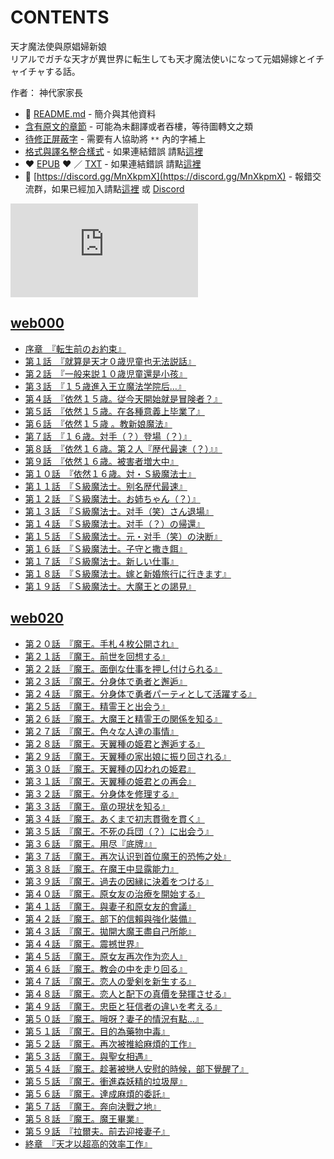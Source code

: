 # CONTENTS

天才魔法使與原娼婦新娘  
リアルでガチな天才が異世界に転生しても天才魔法使いになって元娼婦嫁とイチャイチャする話。  

作者： 神代家家長  



- :closed_book: [README.md](README.md) - 簡介與其他資料
- [含有原文的章節](ja.md) - 可能為未翻譯或者吞樓，等待圖轉文之類
- [待修正屏蔽字](%E5%BE%85%E4%BF%AE%E6%AD%A3%E5%B1%8F%E8%94%BD%E5%AD%97.md) - 需要有人協助將 `**` 內的字補上
- [格式與譯名整合樣式](https://github.com/bluelovers/node-novel/blob/master/lib/locales/%E5%A4%A9%E6%89%8D%E9%AD%94%E6%B3%95%E4%BD%BF%E8%88%87%E5%8E%9F%E5%A8%BC%E5%A9%A6%E6%96%B0%E5%A8%98.ts) - 如果連結錯誤 請點[這裡](https://github.com/bluelovers/node-novel/blob/master/lib/locales/)
-  :heart: [EPUB](https://gitlab.com/demonovel/epub-txt/blob/master/user_out/%E5%A4%A9%E6%89%8D%E9%AD%94%E6%B3%95%E4%BD%BF%E8%88%87%E5%8E%9F%E5%A8%BC%E5%A9%A6%E6%96%B0%E5%A8%98.epub) :heart:  ／ [TXT](https://gitlab.com/demonovel/epub-txt/blob/master/user_out/out/%E5%A4%A9%E6%89%8D%E9%AD%94%E6%B3%95%E4%BD%BF%E8%88%87%E5%8E%9F%E5%A8%BC%E5%A9%A6%E6%96%B0%E5%A8%98.out.txt) - 如果連結錯誤 請點[這裡](https://gitlab.com/demonovel/epub-txt/blob/master/user_out/user_out)
- :mega: [https://discord.gg/MnXkpmX](https://discord.gg/MnXkpmX) - 報錯交流群，如果已經加入請點[這裡](https://discordapp.com/channels/467794087769014273/467794088285175809) 或 [Discord](https://discordapp.com/channels/@me)


![導航目錄](https://chart.apis.google.com/chart?cht=qr&chs=150x150&chl=https://gitlab.com/novel-group/txt-source/blob/master/user_out/天才魔法使與原娼婦新娘/導航目錄.md "導航目錄")




## [web000](web000)

- [序章　『転生前のお約束』](web000/%E5%BA%8F%E7%AB%A0%E3%80%80%E3%80%8E%E8%BB%A2%E7%94%9F%E5%89%8D%E3%81%AE%E3%81%8A%E7%B4%84%E6%9D%9F%E3%80%8F.txt)
- [第１話　『就算是天才０歳児童也无法説話』](web000/%E7%AC%AC%EF%BC%91%E8%A9%B1%E3%80%80%E3%80%8E%E5%B0%B1%E7%AE%97%E6%98%AF%E5%A4%A9%E6%89%8D%EF%BC%90%E6%AD%B3%E5%85%90%E7%AB%A5%E4%B9%9F%E6%97%A0%E6%B3%95%E8%AA%AC%E8%A9%B1%E3%80%8F.txt)
- [第２話　『一般来説１０歳児童還是小孩』](web000/%E7%AC%AC%EF%BC%92%E8%A9%B1%E3%80%80%E3%80%8E%E4%B8%80%E8%88%AC%E6%9D%A5%E8%AA%AC%EF%BC%91%EF%BC%90%E6%AD%B3%E5%85%90%E7%AB%A5%E9%82%84%E6%98%AF%E5%B0%8F%E5%AD%A9%E3%80%8F.txt)
- [第３話　『１５歳進入王立魔法学院后…』](web000/%E7%AC%AC%EF%BC%93%E8%A9%B1%E3%80%80%E3%80%8E%EF%BC%91%EF%BC%95%E6%AD%B3%E9%80%B2%E5%85%A5%E7%8E%8B%E7%AB%8B%E9%AD%94%E6%B3%95%E5%AD%A6%E9%99%A2%E5%90%8E%E2%80%A6%E3%80%8F.txt)
- [第４話　『依然１５歳。従今天開始就是冒険者？』](web000/%E7%AC%AC%EF%BC%94%E8%A9%B1%E3%80%80%E3%80%8E%E4%BE%9D%E7%84%B6%EF%BC%91%EF%BC%95%E6%AD%B3%E3%80%82%E5%BE%93%E4%BB%8A%E5%A4%A9%E9%96%8B%E5%A7%8B%E5%B0%B1%E6%98%AF%E5%86%92%E9%99%BA%E8%80%85%EF%BC%9F%E3%80%8F.txt)
- [第５話　『依然１５歳。在各種意義上毕業了』](web000/%E7%AC%AC%EF%BC%95%E8%A9%B1%E3%80%80%E3%80%8E%E4%BE%9D%E7%84%B6%EF%BC%91%EF%BC%95%E6%AD%B3%E3%80%82%E5%9C%A8%E5%90%84%E7%A8%AE%E6%84%8F%E7%BE%A9%E4%B8%8A%E6%AF%95%E6%A5%AD%E4%BA%86%E3%80%8F.txt)
- [第６話　『依然１５歳 。教新娘魔法』](web000/%E7%AC%AC%EF%BC%96%E8%A9%B1%E3%80%80%E3%80%8E%E4%BE%9D%E7%84%B6%EF%BC%91%EF%BC%95%E6%AD%B3%20%E3%80%82%E6%95%99%E6%96%B0%E5%A8%98%E9%AD%94%E6%B3%95%E3%80%8F.txt)
- [第７話　『１６歳。対手（？）登場（？）』](web000/%E7%AC%AC%EF%BC%97%E8%A9%B1%E3%80%80%E3%80%8E%EF%BC%91%EF%BC%96%E6%AD%B3%E3%80%82%E5%AF%BE%E6%89%8B%EF%BC%88%EF%BC%9F%EF%BC%89%E7%99%BB%E5%A0%B4%EF%BC%88%EF%BC%9F%EF%BC%89%E3%80%8F.txt)
- [第８話　『依然１６歳。第２人『歴代最速（？）』』](web000/%E7%AC%AC%EF%BC%98%E8%A9%B1%E3%80%80%E3%80%8E%E4%BE%9D%E7%84%B6%EF%BC%91%EF%BC%96%E6%AD%B3%E3%80%82%E7%AC%AC%EF%BC%92%E4%BA%BA%E3%80%8E%E6%AD%B4%E4%BB%A3%E6%9C%80%E9%80%9F%EF%BC%88%EF%BC%9F%EF%BC%89%E3%80%8F%E3%80%8F.txt)
- [第９話　『依然１６歳。被害者増大中』](web000/%E7%AC%AC%EF%BC%99%E8%A9%B1%E3%80%80%E3%80%8E%E4%BE%9D%E7%84%B6%EF%BC%91%EF%BC%96%E6%AD%B3%E3%80%82%E8%A2%AB%E5%AE%B3%E8%80%85%E5%A2%97%E5%A4%A7%E4%B8%AD%E3%80%8F.txt)
- [第１０話　『依然１６歳。対・Ｓ級魔法士』](web000/%E7%AC%AC%EF%BC%91%EF%BC%90%E8%A9%B1%E3%80%80%E3%80%8E%E4%BE%9D%E7%84%B6%EF%BC%91%EF%BC%96%E6%AD%B3%E3%80%82%E5%AF%BE%E3%83%BB%EF%BC%B3%E7%B4%9A%E9%AD%94%E6%B3%95%E5%A3%AB%E3%80%8F.txt)
- [第１１話　『Ｓ級魔法士。别名歴代最速』](web000/%E7%AC%AC%EF%BC%91%EF%BC%91%E8%A9%B1%E3%80%80%E3%80%8E%EF%BC%B3%E7%B4%9A%E9%AD%94%E6%B3%95%E5%A3%AB%E3%80%82%E5%88%AB%E5%90%8D%E6%AD%B4%E4%BB%A3%E6%9C%80%E9%80%9F%E3%80%8F.txt)
- [第１２話　『Ｓ級魔法士。お姉ちゃん（？）』](web000/%E7%AC%AC%EF%BC%91%EF%BC%92%E8%A9%B1%E3%80%80%E3%80%8E%EF%BC%B3%E7%B4%9A%E9%AD%94%E6%B3%95%E5%A3%AB%E3%80%82%E3%81%8A%E5%A7%89%E3%81%A1%E3%82%83%E3%82%93%EF%BC%88%EF%BC%9F%EF%BC%89%E3%80%8F.txt)
- [第１３話　『Ｓ級魔法士。对手（笑）さん退場』](web000/%E7%AC%AC%EF%BC%91%EF%BC%93%E8%A9%B1%E3%80%80%E3%80%8E%EF%BC%B3%E7%B4%9A%E9%AD%94%E6%B3%95%E5%A3%AB%E3%80%82%E5%AF%B9%E6%89%8B%EF%BC%88%E7%AC%91%EF%BC%89%E3%81%95%E3%82%93%E9%80%80%E5%A0%B4%E3%80%8F.txt)
- [第１４話　『Ｓ級魔法士。对手（？）の帰還』](web000/%E7%AC%AC%EF%BC%91%EF%BC%94%E8%A9%B1%E3%80%80%E3%80%8E%EF%BC%B3%E7%B4%9A%E9%AD%94%E6%B3%95%E5%A3%AB%E3%80%82%E5%AF%B9%E6%89%8B%EF%BC%88%EF%BC%9F%EF%BC%89%E3%81%AE%E5%B8%B0%E9%82%84%E3%80%8F.txt)
- [第１５話　『Ｓ級魔法士。元・对手（笑）の決断』](web000/%E7%AC%AC%EF%BC%91%EF%BC%95%E8%A9%B1%E3%80%80%E3%80%8E%EF%BC%B3%E7%B4%9A%E9%AD%94%E6%B3%95%E5%A3%AB%E3%80%82%E5%85%83%E3%83%BB%E5%AF%B9%E6%89%8B%EF%BC%88%E7%AC%91%EF%BC%89%E3%81%AE%E6%B1%BA%E6%96%AD%E3%80%8F.txt)
- [第１６話　『Ｓ級魔法士。子守と撒き餌』](web000/%E7%AC%AC%EF%BC%91%EF%BC%96%E8%A9%B1%E3%80%80%E3%80%8E%EF%BC%B3%E7%B4%9A%E9%AD%94%E6%B3%95%E5%A3%AB%E3%80%82%E5%AD%90%E5%AE%88%E3%81%A8%E6%92%92%E3%81%8D%E9%A4%8C%E3%80%8F.txt)
- [第１７話　『Ｓ級魔法士。新しい仕事』](web000/%E7%AC%AC%EF%BC%91%EF%BC%97%E8%A9%B1%E3%80%80%E3%80%8E%EF%BC%B3%E7%B4%9A%E9%AD%94%E6%B3%95%E5%A3%AB%E3%80%82%E6%96%B0%E3%81%97%E3%81%84%E4%BB%95%E4%BA%8B%E3%80%8F.txt)
- [第１８話　『Ｓ級魔法士。嫁と新婚旅行に行きます』](web000/%E7%AC%AC%EF%BC%91%EF%BC%98%E8%A9%B1%E3%80%80%E3%80%8E%EF%BC%B3%E7%B4%9A%E9%AD%94%E6%B3%95%E5%A3%AB%E3%80%82%E5%AB%81%E3%81%A8%E6%96%B0%E5%A9%9A%E6%97%85%E8%A1%8C%E3%81%AB%E8%A1%8C%E3%81%8D%E3%81%BE%E3%81%99%E3%80%8F.txt)
- [第１９話　『Ｓ級魔法士。大魔王との謁見』](web000/%E7%AC%AC%EF%BC%91%EF%BC%99%E8%A9%B1%E3%80%80%E3%80%8E%EF%BC%B3%E7%B4%9A%E9%AD%94%E6%B3%95%E5%A3%AB%E3%80%82%E5%A4%A7%E9%AD%94%E7%8E%8B%E3%81%A8%E3%81%AE%E8%AC%81%E8%A6%8B%E3%80%8F.txt)


## [web020](web020)

- [第２０話　『魔王。手札４枚公開され』](web020/%E7%AC%AC%EF%BC%92%EF%BC%90%E8%A9%B1%E3%80%80%E3%80%8E%E9%AD%94%E7%8E%8B%E3%80%82%E6%89%8B%E6%9C%AD%EF%BC%94%E6%9E%9A%E5%85%AC%E9%96%8B%E3%81%95%E3%82%8C%E3%80%8F.txt)
- [第２１話　『魔王。前世を回想する』](web020/%E7%AC%AC%EF%BC%92%EF%BC%91%E8%A9%B1%E3%80%80%E3%80%8E%E9%AD%94%E7%8E%8B%E3%80%82%E5%89%8D%E4%B8%96%E3%82%92%E5%9B%9E%E6%83%B3%E3%81%99%E3%82%8B%E3%80%8F.txt)
- [第２２話　『魔王。面倒な仕事を押し付けられる』](web020/%E7%AC%AC%EF%BC%92%EF%BC%92%E8%A9%B1%E3%80%80%E3%80%8E%E9%AD%94%E7%8E%8B%E3%80%82%E9%9D%A2%E5%80%92%E3%81%AA%E4%BB%95%E4%BA%8B%E3%82%92%E6%8A%BC%E3%81%97%E4%BB%98%E3%81%91%E3%82%89%E3%82%8C%E3%82%8B%E3%80%8F.txt)
- [第２３話　『魔王。分身体で勇者と邂逅』](web020/%E7%AC%AC%EF%BC%92%EF%BC%93%E8%A9%B1%E3%80%80%E3%80%8E%E9%AD%94%E7%8E%8B%E3%80%82%E5%88%86%E8%BA%AB%E4%BD%93%E3%81%A7%E5%8B%87%E8%80%85%E3%81%A8%E9%82%82%E9%80%85%E3%80%8F.txt)
- [第２４話　『魔王。分身体で勇者パーティとして活躍する』](web020/%E7%AC%AC%EF%BC%92%EF%BC%94%E8%A9%B1%E3%80%80%E3%80%8E%E9%AD%94%E7%8E%8B%E3%80%82%E5%88%86%E8%BA%AB%E4%BD%93%E3%81%A7%E5%8B%87%E8%80%85%E3%83%91%E3%83%BC%E3%83%86%E3%82%A3%E3%81%A8%E3%81%97%E3%81%A6%E6%B4%BB%E8%BA%8D%E3%81%99%E3%82%8B%E3%80%8F.txt)
- [第２５話　『魔王。精霊王と出会う』](web020/%E7%AC%AC%EF%BC%92%EF%BC%95%E8%A9%B1%E3%80%80%E3%80%8E%E9%AD%94%E7%8E%8B%E3%80%82%E7%B2%BE%E9%9C%8A%E7%8E%8B%E3%81%A8%E5%87%BA%E4%BC%9A%E3%81%86%E3%80%8F.txt)
- [第２６話　『魔王。大魔王と精霊王の関係を知る』](web020/%E7%AC%AC%EF%BC%92%EF%BC%96%E8%A9%B1%E3%80%80%E3%80%8E%E9%AD%94%E7%8E%8B%E3%80%82%E5%A4%A7%E9%AD%94%E7%8E%8B%E3%81%A8%E7%B2%BE%E9%9C%8A%E7%8E%8B%E3%81%AE%E9%96%A2%E4%BF%82%E3%82%92%E7%9F%A5%E3%82%8B%E3%80%8F.txt)
- [第２７話　『魔王。色々な人達の事情』](web020/%E7%AC%AC%EF%BC%92%EF%BC%97%E8%A9%B1%E3%80%80%E3%80%8E%E9%AD%94%E7%8E%8B%E3%80%82%E8%89%B2%E3%80%85%E3%81%AA%E4%BA%BA%E9%81%94%E3%81%AE%E4%BA%8B%E6%83%85%E3%80%8F.txt)
- [第２８話　『魔王。天翼種の姫君と邂逅する』](web020/%E7%AC%AC%EF%BC%92%EF%BC%98%E8%A9%B1%E3%80%80%E3%80%8E%E9%AD%94%E7%8E%8B%E3%80%82%E5%A4%A9%E7%BF%BC%E7%A8%AE%E3%81%AE%E5%A7%AB%E5%90%9B%E3%81%A8%E9%82%82%E9%80%85%E3%81%99%E3%82%8B%E3%80%8F.txt)
- [第２９話　『魔王。天翼種の家出娘に振り回される』](web020/%E7%AC%AC%EF%BC%92%EF%BC%99%E8%A9%B1%E3%80%80%E3%80%8E%E9%AD%94%E7%8E%8B%E3%80%82%E5%A4%A9%E7%BF%BC%E7%A8%AE%E3%81%AE%E5%AE%B6%E5%87%BA%E5%A8%98%E3%81%AB%E6%8C%AF%E3%82%8A%E5%9B%9E%E3%81%95%E3%82%8C%E3%82%8B%E3%80%8F.txt)
- [第３０話　『魔王。天翼種の囚われの姫君』](web020/%E7%AC%AC%EF%BC%93%EF%BC%90%E8%A9%B1%E3%80%80%E3%80%8E%E9%AD%94%E7%8E%8B%E3%80%82%E5%A4%A9%E7%BF%BC%E7%A8%AE%E3%81%AE%E5%9B%9A%E3%82%8F%E3%82%8C%E3%81%AE%E5%A7%AB%E5%90%9B%E3%80%8F.txt)
- [第３１話　『魔王。天翼種の姫君との再会』](web020/%E7%AC%AC%EF%BC%93%EF%BC%91%E8%A9%B1%E3%80%80%E3%80%8E%E9%AD%94%E7%8E%8B%E3%80%82%E5%A4%A9%E7%BF%BC%E7%A8%AE%E3%81%AE%E5%A7%AB%E5%90%9B%E3%81%A8%E3%81%AE%E5%86%8D%E4%BC%9A%E3%80%8F.txt)
- [第３２話　『魔王。分身体を修理する』](web020/%E7%AC%AC%EF%BC%93%EF%BC%92%E8%A9%B1%E3%80%80%E3%80%8E%E9%AD%94%E7%8E%8B%E3%80%82%E5%88%86%E8%BA%AB%E4%BD%93%E3%82%92%E4%BF%AE%E7%90%86%E3%81%99%E3%82%8B%E3%80%8F.txt)
- [第３３話　『魔王。竜の現状を知る』](web020/%E7%AC%AC%EF%BC%93%EF%BC%93%E8%A9%B1%E3%80%80%E3%80%8E%E9%AD%94%E7%8E%8B%E3%80%82%E7%AB%9C%E3%81%AE%E7%8F%BE%E7%8A%B6%E3%82%92%E7%9F%A5%E3%82%8B%E3%80%8F.txt)
- [第３４話　『魔王。あくまで初志貫徹を貫く』](web020/%E7%AC%AC%EF%BC%93%EF%BC%94%E8%A9%B1%E3%80%80%E3%80%8E%E9%AD%94%E7%8E%8B%E3%80%82%E3%81%82%E3%81%8F%E3%81%BE%E3%81%A7%E5%88%9D%E5%BF%97%E8%B2%AB%E5%BE%B9%E3%82%92%E8%B2%AB%E3%81%8F%E3%80%8F.txt)
- [第３５話　『魔王。不死の兵団（？）に出会う』](web020/%E7%AC%AC%EF%BC%93%EF%BC%95%E8%A9%B1%E3%80%80%E3%80%8E%E9%AD%94%E7%8E%8B%E3%80%82%E4%B8%8D%E6%AD%BB%E3%81%AE%E5%85%B5%E5%9B%A3%EF%BC%88%EF%BC%9F%EF%BC%89%E3%81%AB%E5%87%BA%E4%BC%9A%E3%81%86%E3%80%8F.txt)
- [第３６話　『魔王。用尽『底牌』』](web020/%E7%AC%AC%EF%BC%93%EF%BC%96%E8%A9%B1%E3%80%80%E3%80%8E%E9%AD%94%E7%8E%8B%E3%80%82%E7%94%A8%E5%B0%BD%E3%80%8E%E5%BA%95%E7%89%8C%E3%80%8F%E3%80%8F.txt)
- [第３７話　『魔王。再次认识到首位魔王的恐怖之处』](web020/%E7%AC%AC%EF%BC%93%EF%BC%97%E8%A9%B1%E3%80%80%E3%80%8E%E9%AD%94%E7%8E%8B%E3%80%82%E5%86%8D%E6%AC%A1%E8%AE%A4%E8%AF%86%E5%88%B0%E9%A6%96%E4%BD%8D%E9%AD%94%E7%8E%8B%E7%9A%84%E6%81%90%E6%80%96%E4%B9%8B%E5%A4%84%E3%80%8F.txt)
- [第３８話　『魔王。在魔王中显露能力』](web020/%E7%AC%AC%EF%BC%93%EF%BC%98%E8%A9%B1%E3%80%80%E3%80%8E%E9%AD%94%E7%8E%8B%E3%80%82%E5%9C%A8%E9%AD%94%E7%8E%8B%E4%B8%AD%E6%98%BE%E9%9C%B2%E8%83%BD%E5%8A%9B%E3%80%8F.txt)
- [第３９話　『魔王。過去の因縁に決着をつける』](web020/%E7%AC%AC%EF%BC%93%EF%BC%99%E8%A9%B1%E3%80%80%E3%80%8E%E9%AD%94%E7%8E%8B%E3%80%82%E9%81%8E%E5%8E%BB%E3%81%AE%E5%9B%A0%E7%B8%81%E3%81%AB%E6%B1%BA%E7%9D%80%E3%82%92%E3%81%A4%E3%81%91%E3%82%8B%E3%80%8F.txt)
- [第４０話　『魔王。原女友の治療を開始する』](web020/%E7%AC%AC%EF%BC%94%EF%BC%90%E8%A9%B1%E3%80%80%E3%80%8E%E9%AD%94%E7%8E%8B%E3%80%82%E5%8E%9F%E5%A5%B3%E5%8F%8B%E3%81%AE%E6%B2%BB%E7%99%82%E3%82%92%E9%96%8B%E5%A7%8B%E3%81%99%E3%82%8B%E3%80%8F.txt)
- [第４１話　『魔王。與妻子和原女友的會議』](web020/%E7%AC%AC%EF%BC%94%EF%BC%91%E8%A9%B1%E3%80%80%E3%80%8E%E9%AD%94%E7%8E%8B%E3%80%82%E8%88%87%E5%A6%BB%E5%AD%90%E5%92%8C%E5%8E%9F%E5%A5%B3%E5%8F%8B%E7%9A%84%E6%9C%83%E8%AD%B0%E3%80%8F.txt)
- [第４２話　『魔王。部下的信賴與強化裝備』](web020/%E7%AC%AC%EF%BC%94%EF%BC%92%E8%A9%B1%E3%80%80%E3%80%8E%E9%AD%94%E7%8E%8B%E3%80%82%E9%83%A8%E4%B8%8B%E7%9A%84%E4%BF%A1%E8%B3%B4%E8%88%87%E5%BC%B7%E5%8C%96%E8%A3%9D%E5%82%99%E3%80%8F.txt)
- [第４３話　『魔王。拋開大魔王盡自己所能』](web020/%E7%AC%AC%EF%BC%94%EF%BC%93%E8%A9%B1%E3%80%80%E3%80%8E%E9%AD%94%E7%8E%8B%E3%80%82%E6%8B%8B%E9%96%8B%E5%A4%A7%E9%AD%94%E7%8E%8B%E7%9B%A1%E8%87%AA%E5%B7%B1%E6%89%80%E8%83%BD%E3%80%8F.txt)
- [第４４話　『魔王。震撼世界』](web020/%E7%AC%AC%EF%BC%94%EF%BC%94%E8%A9%B1%E3%80%80%E3%80%8E%E9%AD%94%E7%8E%8B%E3%80%82%E9%9C%87%E6%92%BC%E4%B8%96%E7%95%8C%E3%80%8F.txt)
- [第４５話　『魔王。原女友再次作为恋人』](web020/%E7%AC%AC%EF%BC%94%EF%BC%95%E8%A9%B1%E3%80%80%E3%80%8E%E9%AD%94%E7%8E%8B%E3%80%82%E5%8E%9F%E5%A5%B3%E5%8F%8B%E5%86%8D%E6%AC%A1%E4%BD%9C%E4%B8%BA%E6%81%8B%E4%BA%BA%E3%80%8F.txt)
- [第４６話　『魔王。教会の中を走り回る』](web020/%E7%AC%AC%EF%BC%94%EF%BC%96%E8%A9%B1%E3%80%80%E3%80%8E%E9%AD%94%E7%8E%8B%E3%80%82%E6%95%99%E4%BC%9A%E3%81%AE%E4%B8%AD%E3%82%92%E8%B5%B0%E3%82%8A%E5%9B%9E%E3%82%8B%E3%80%8F.txt)
- [第４７話　『魔王。恋人の愛剣を新生する』](web020/%E7%AC%AC%EF%BC%94%EF%BC%97%E8%A9%B1%E3%80%80%E3%80%8E%E9%AD%94%E7%8E%8B%E3%80%82%E6%81%8B%E4%BA%BA%E3%81%AE%E6%84%9B%E5%89%A3%E3%82%92%E6%96%B0%E7%94%9F%E3%81%99%E3%82%8B%E3%80%8F.txt)
- [第４８話　『魔王。恋人と配下の真價を発揮させる』](web020/%E7%AC%AC%EF%BC%94%EF%BC%98%E8%A9%B1%E3%80%80%E3%80%8E%E9%AD%94%E7%8E%8B%E3%80%82%E6%81%8B%E4%BA%BA%E3%81%A8%E9%85%8D%E4%B8%8B%E3%81%AE%E7%9C%9F%E5%83%B9%E3%82%92%E7%99%BA%E6%8F%AE%E3%81%95%E3%81%9B%E3%82%8B%E3%80%8F.txt)
- [第４９話　『魔王。忠臣と狂信者の違いを考える』](web020/%E7%AC%AC%EF%BC%94%EF%BC%99%E8%A9%B1%E3%80%80%E3%80%8E%E9%AD%94%E7%8E%8B%E3%80%82%E5%BF%A0%E8%87%A3%E3%81%A8%E7%8B%82%E4%BF%A1%E8%80%85%E3%81%AE%E9%81%95%E3%81%84%E3%82%92%E8%80%83%E3%81%88%E3%82%8B%E3%80%8F.txt)
- [第５０話　『魔王。哦呀？妻子的情況有點…』](web020/%E7%AC%AC%EF%BC%95%EF%BC%90%E8%A9%B1%E3%80%80%E3%80%8E%E9%AD%94%E7%8E%8B%E3%80%82%E5%93%A6%E5%91%80%EF%BC%9F%E5%A6%BB%E5%AD%90%E7%9A%84%E6%83%85%E6%B3%81%E6%9C%89%E9%BB%9E%E2%80%A6%E3%80%8F.txt)
- [第５１話　『魔王。目的為藥物中毒』](web020/%E7%AC%AC%EF%BC%95%EF%BC%91%E8%A9%B1%E3%80%80%E3%80%8E%E9%AD%94%E7%8E%8B%E3%80%82%E7%9B%AE%E7%9A%84%E7%82%BA%E8%97%A5%E7%89%A9%E4%B8%AD%E6%AF%92%E3%80%8F.txt)
- [第５２話　『魔王。再次被推給麻煩的工作』](web020/%E7%AC%AC%EF%BC%95%EF%BC%92%E8%A9%B1%E3%80%80%E3%80%8E%E9%AD%94%E7%8E%8B%E3%80%82%E5%86%8D%E6%AC%A1%E8%A2%AB%E6%8E%A8%E7%B5%A6%E9%BA%BB%E7%85%A9%E7%9A%84%E5%B7%A5%E4%BD%9C%E3%80%8F.txt)
- [第５３話　『魔王。與聖女相遇』](web020/%E7%AC%AC%EF%BC%95%EF%BC%93%E8%A9%B1%E3%80%80%E3%80%8E%E9%AD%94%E7%8E%8B%E3%80%82%E8%88%87%E8%81%96%E5%A5%B3%E7%9B%B8%E9%81%87%E3%80%8F.txt)
- [第５４話　『魔王。趁著被戀人安慰的時候，部下覺醒了』](web020/%E7%AC%AC%EF%BC%95%EF%BC%94%E8%A9%B1%E3%80%80%E3%80%8E%E9%AD%94%E7%8E%8B%E3%80%82%E8%B6%81%E8%91%97%E8%A2%AB%E6%88%80%E4%BA%BA%E5%AE%89%E6%85%B0%E7%9A%84%E6%99%82%E5%80%99%EF%BC%8C%E9%83%A8%E4%B8%8B%E8%A6%BA%E9%86%92%E4%BA%86%E3%80%8F.txt)
- [第５５話　『魔王。衝進森妖精的垃圾屋』](web020/%E7%AC%AC%EF%BC%95%EF%BC%95%E8%A9%B1%E3%80%80%E3%80%8E%E9%AD%94%E7%8E%8B%E3%80%82%E8%A1%9D%E9%80%B2%E6%A3%AE%E5%A6%96%E7%B2%BE%E7%9A%84%E5%9E%83%E5%9C%BE%E5%B1%8B%E3%80%8F.txt)
- [第５６話　『魔王。達成麻煩的委託』](web020/%E7%AC%AC%EF%BC%95%EF%BC%96%E8%A9%B1%E3%80%80%E3%80%8E%E9%AD%94%E7%8E%8B%E3%80%82%E9%81%94%E6%88%90%E9%BA%BB%E7%85%A9%E7%9A%84%E5%A7%94%E8%A8%97%E3%80%8F.txt)
- [第５７話　『魔王。奔向決戰之地』](web020/%E7%AC%AC%EF%BC%95%EF%BC%97%E8%A9%B1%E3%80%80%E3%80%8E%E9%AD%94%E7%8E%8B%E3%80%82%E5%A5%94%E5%90%91%E6%B1%BA%E6%88%B0%E4%B9%8B%E5%9C%B0%E3%80%8F.txt)
- [第５８話　『魔王。魔王畢業』](web020/%E7%AC%AC%EF%BC%95%EF%BC%98%E8%A9%B1%E3%80%80%E3%80%8E%E9%AD%94%E7%8E%8B%E3%80%82%E9%AD%94%E7%8E%8B%E7%95%A2%E6%A5%AD%E3%80%8F.txt)
- [第５９話　『拉爾夫。前去迎接妻子』](web020/%E7%AC%AC%EF%BC%95%EF%BC%99%E8%A9%B1%E3%80%80%E3%80%8E%E6%8B%89%E7%88%BE%E5%A4%AB%E3%80%82%E5%89%8D%E5%8E%BB%E8%BF%8E%E6%8E%A5%E5%A6%BB%E5%AD%90%E3%80%8F.txt)
- [終章　『天才以超高的效率工作』](web020/%E7%B5%82%E7%AB%A0%E3%80%80%E3%80%8E%E5%A4%A9%E6%89%8D%E4%BB%A5%E8%B6%85%E9%AB%98%E7%9A%84%E6%95%88%E7%8E%87%E5%B7%A5%E4%BD%9C%E3%80%8F.txt)

